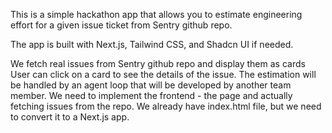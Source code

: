 This is a simple hackathon app that allows you to estimate engineering effort for a given issue ticket from Sentry github repo.

The app is built with Next.js, Tailwind CSS, and Shadcn UI if needed.

We fetch real issues from Sentry github repo and display them as cards
User can click on a card to see the details of the issue. The estimation will be handled by an agent loop that will be developed by another team member. We need to implement the frontend - the page and actually fetching issues from the repo.
We already have index.html file, but we need to convert it to a Next.js app.
